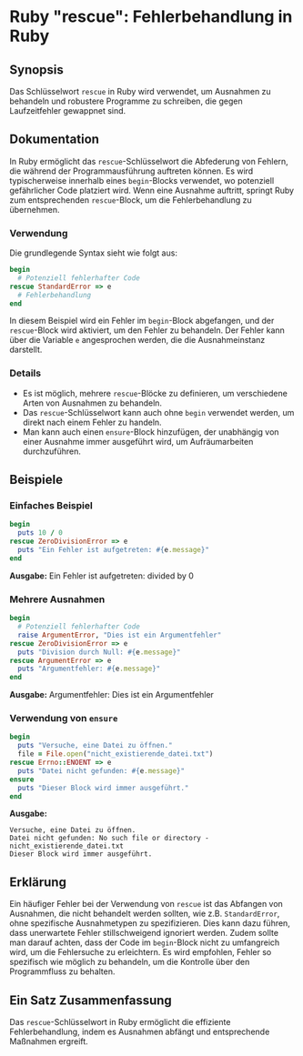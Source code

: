 <!--
Meta Description: # Ruby "rescue": Fehlerbehandlung in Ruby ## Synopsis Das Schlüsselwort `rescue` in Ruby wird verwendet, um Ausnahmen zu behandeln und robustere Progr...
Meta Keywords: rescue, die, ruby, wird, fehler
-->

# Ruby "rescue": Fehlerbehandlung in Ruby

## Synopsis
Das Schlüsselwort `rescue` in Ruby wird verwendet, um Ausnahmen zu behandeln und robustere Programme zu schreiben, die gegen Laufzeitfehler gewappnet sind.

## Dokumentation
In Ruby ermöglicht das `rescue`-Schlüsselwort die Abfederung von Fehlern, die während der Programmausführung auftreten können. Es wird typischerweise innerhalb eines `begin`-Blocks verwendet, wo potenziell gefährlicher Code platziert wird. Wenn eine Ausnahme auftritt, springt Ruby zum entsprechenden `rescue`-Block, um die Fehlerbehandlung zu übernehmen.

### Verwendung
Die grundlegende Syntax sieht wie folgt aus:

```ruby
begin
  # Potenziell fehlerhafter Code
rescue StandardError => e
  # Fehlerbehandlung
end
```

In diesem Beispiel wird ein Fehler im `begin`-Block abgefangen, und der `rescue`-Block wird aktiviert, um den Fehler zu behandeln. Der Fehler kann über die Variable `e` angesprochen werden, die die Ausnahmeinstanz darstellt.

### Details
- Es ist möglich, mehrere `rescue`-Blöcke zu definieren, um verschiedene Arten von Ausnahmen zu behandeln.
- Das `rescue`-Schlüsselwort kann auch ohne `begin` verwendet werden, um direkt nach einem Fehler zu handeln.
- Man kann auch einen `ensure`-Block hinzufügen, der unabhängig von einer Ausnahme immer ausgeführt wird, um Aufräumarbeiten durchzuführen.

## Beispiele
### Einfaches Beispiel
```ruby
begin
  puts 10 / 0
rescue ZeroDivisionError => e
  puts "Ein Fehler ist aufgetreten: #{e.message}"
end
```
**Ausgabe:** Ein Fehler ist aufgetreten: divided by 0

### Mehrere Ausnahmen
```ruby
begin
  # Potenziell fehlerhafter Code
  raise ArgumentError, "Dies ist ein Argumentfehler"
rescue ZeroDivisionError => e
  puts "Division durch Null: #{e.message}"
rescue ArgumentError => e
  puts "Argumentfehler: #{e.message}"
end
```
**Ausgabe:** Argumentfehler: Dies ist ein Argumentfehler

### Verwendung von `ensure`
```ruby
begin
  puts "Versuche, eine Datei zu öffnen."
  file = File.open("nicht_existierende_datei.txt")
rescue Errno::ENOENT => e
  puts "Datei nicht gefunden: #{e.message}"
ensure
  puts "Dieser Block wird immer ausgeführt."
end
```
**Ausgabe:**
```
Versuche, eine Datei zu öffnen.
Datei nicht gefunden: No such file or directory - nicht_existierende_datei.txt
Dieser Block wird immer ausgeführt.
```

## Erklärung
Ein häufiger Fehler bei der Verwendung von `rescue` ist das Abfangen von Ausnahmen, die nicht behandelt werden sollten, wie z.B. `StandardError`, ohne spezifische Ausnahmetypen zu spezifizieren. Dies kann dazu führen, dass unerwartete Fehler stillschweigend ignoriert werden. Zudem sollte man darauf achten, dass der Code im `begin`-Block nicht zu umfangreich wird, um die Fehlersuche zu erleichtern. Es wird empfohlen, Fehler so spezifisch wie möglich zu behandeln, um die Kontrolle über den Programmfluss zu behalten.

## Ein Satz Zusammenfassung
Das `rescue`-Schlüsselwort in Ruby ermöglicht die effiziente Fehlerbehandlung, indem es Ausnahmen abfängt und entsprechende Maßnahmen ergreift.
